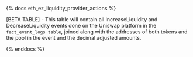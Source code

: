 {% docs eth_ez_liquidity_provider_actions %}

[BETA TABLE] - This table will contain all IncreaseLiquidity and DecreaseLiquidity events done on the Uniswap platform in the ```fact_event_logs table```, joined along with the addresses of both tokens and the pool in the event and the decimal adjusted amounts.

{% enddocs %}